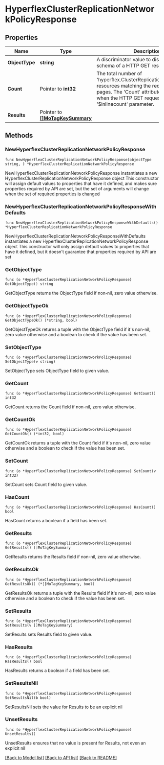 # HyperflexClusterReplicationNetworkPolicyResponse

## Properties

Name | Type | Description | Notes
------------ | ------------- | ------------- | -------------
**ObjectType** | **string** | A discriminator value to disambiguate the schema of a HTTP GET response body. | 
**Count** | Pointer to **int32** | The total number of &#39;hyperflex.ClusterReplicationNetworkPolicy&#39; resources matching the request, accross all pages. The &#39;Count&#39; attribute is included when the HTTP GET request includes the &#39;$inlinecount&#39; parameter. | [optional] 
**Results** | Pointer to [**[]MoTagKeySummary**](MoTagKeySummary.md) |  | [optional] 

## Methods

### NewHyperflexClusterReplicationNetworkPolicyResponse

`func NewHyperflexClusterReplicationNetworkPolicyResponse(objectType string, ) *HyperflexClusterReplicationNetworkPolicyResponse`

NewHyperflexClusterReplicationNetworkPolicyResponse instantiates a new HyperflexClusterReplicationNetworkPolicyResponse object
This constructor will assign default values to properties that have it defined,
and makes sure properties required by API are set, but the set of arguments
will change when the set of required properties is changed

### NewHyperflexClusterReplicationNetworkPolicyResponseWithDefaults

`func NewHyperflexClusterReplicationNetworkPolicyResponseWithDefaults() *HyperflexClusterReplicationNetworkPolicyResponse`

NewHyperflexClusterReplicationNetworkPolicyResponseWithDefaults instantiates a new HyperflexClusterReplicationNetworkPolicyResponse object
This constructor will only assign default values to properties that have it defined,
but it doesn't guarantee that properties required by API are set

### GetObjectType

`func (o *HyperflexClusterReplicationNetworkPolicyResponse) GetObjectType() string`

GetObjectType returns the ObjectType field if non-nil, zero value otherwise.

### GetObjectTypeOk

`func (o *HyperflexClusterReplicationNetworkPolicyResponse) GetObjectTypeOk() (*string, bool)`

GetObjectTypeOk returns a tuple with the ObjectType field if it's non-nil, zero value otherwise
and a boolean to check if the value has been set.

### SetObjectType

`func (o *HyperflexClusterReplicationNetworkPolicyResponse) SetObjectType(v string)`

SetObjectType sets ObjectType field to given value.


### GetCount

`func (o *HyperflexClusterReplicationNetworkPolicyResponse) GetCount() int32`

GetCount returns the Count field if non-nil, zero value otherwise.

### GetCountOk

`func (o *HyperflexClusterReplicationNetworkPolicyResponse) GetCountOk() (*int32, bool)`

GetCountOk returns a tuple with the Count field if it's non-nil, zero value otherwise
and a boolean to check if the value has been set.

### SetCount

`func (o *HyperflexClusterReplicationNetworkPolicyResponse) SetCount(v int32)`

SetCount sets Count field to given value.

### HasCount

`func (o *HyperflexClusterReplicationNetworkPolicyResponse) HasCount() bool`

HasCount returns a boolean if a field has been set.

### GetResults

`func (o *HyperflexClusterReplicationNetworkPolicyResponse) GetResults() []MoTagKeySummary`

GetResults returns the Results field if non-nil, zero value otherwise.

### GetResultsOk

`func (o *HyperflexClusterReplicationNetworkPolicyResponse) GetResultsOk() (*[]MoTagKeySummary, bool)`

GetResultsOk returns a tuple with the Results field if it's non-nil, zero value otherwise
and a boolean to check if the value has been set.

### SetResults

`func (o *HyperflexClusterReplicationNetworkPolicyResponse) SetResults(v []MoTagKeySummary)`

SetResults sets Results field to given value.

### HasResults

`func (o *HyperflexClusterReplicationNetworkPolicyResponse) HasResults() bool`

HasResults returns a boolean if a field has been set.

### SetResultsNil

`func (o *HyperflexClusterReplicationNetworkPolicyResponse) SetResultsNil(b bool)`

 SetResultsNil sets the value for Results to be an explicit nil

### UnsetResults
`func (o *HyperflexClusterReplicationNetworkPolicyResponse) UnsetResults()`

UnsetResults ensures that no value is present for Results, not even an explicit nil

[[Back to Model list]](../README.md#documentation-for-models) [[Back to API list]](../README.md#documentation-for-api-endpoints) [[Back to README]](../README.md)


